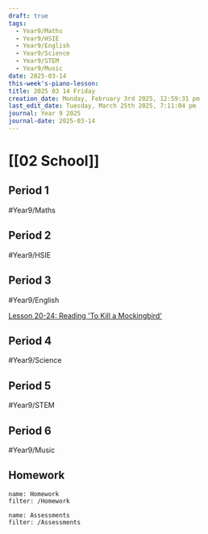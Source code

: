 ```yaml
---
draft: true
tags:
  - Year9/Maths
  - Year9/HSIE
  - Year9/English
  - Year9/Science
  - Year9/STEM
  - Year9/Music
date: 2025-03-14
this-week's-piano-lesson: 
title: 2025 03 14 Friday
creation_date: Monday, February 3rd 2025, 12:59:31 pm
last_edit_date: Tuesday, March 25th 2025, 7:11:04 pm
journal: Year 9 2025
journal-date: 2025-03-14
---
```


# [[02 School]]

## Period 1

#Year9/Maths

## Period 2

#Year9/HSIE

## Period 3

#Year9/English

[Lesson 20-24: Reading 'To Kill a Mockingbird'](https://classroom.google.com/c/NzQyMDEwNTQ1NDIx/m/NzU4NTA4MTIxMTYw/details)

## Period 4

#Year9/Science

## Period 5

#Year9/STEM

## Period 6

#Year9/Music

## Homework

```todoist
name: Homework
filter: /Homework
```

```todoist
name: Assessments
filter: /Assessments
```

